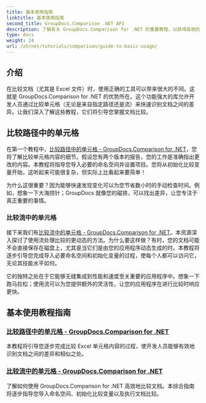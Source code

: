 ```yaml
---
title: 基本使用指南
linktitle: 基本使用指南
second_title: GroupDocs.Comparison .NET API
description: 了解有关 GroupDocs.Comparison for .NET 的重要教程，以获得高效的文档比较和开发见解。了解如何轻松比较 Excel 单元格。
type: docs
weight: 24
url: /zh/net/tutorials/comparison/guide-to-basic-usage/
---
```

## 介绍

在比较文档（尤其是 Excel 文件）时，使用正确的工具可以带来很大的不同。这就是 GroupDocs.Comparison for .NET 的优势所在。这个功能强大的库允许开发人员通过比较单元格（无论是来自指定路径还是流）来快速识别文档之间的差异。让我们深入了解这些教程，它们将引导您掌握文档比较。

## 比较路径中的单元格

在第一个教程中，[比较路径中的单元格 - GroupDocs.Comparison for .NET](./comparing-cells-from-path/)，您将了解比较单元格内容的细节。假设您有两个版本的报告，您的工作是准确指出更改的内容。本教程将指导您导入必要的命名空间并设置项目。您将从初始化比较变量开始，这听起来可能很复杂，但实际上比看起来要简单！

为什么这很重要？因为能够快速发现变化可以为您节省数小时的手动检查时间。例如，想象一下大海捞针；GroupDocs 就像您的磁铁，可以找出差异，让您专注于真正重要的事情。

### 比较流中的单元格

接下来我们有[比较流中的单元格 - GroupDocs.Comparison for .NET](./comparing-cells-from-stream/)。本资源深入探讨了使用流处理比较的更动态的方法。为什么要这样做？有时，您的文档可能不会直接保存在磁盘上，尤其是当它们是由您的应用程序动态生成的时。本教程将逐步引导您完成导入必要命名空间和初始化变量的过程，使每个人都可以访问它，无论其技能水平如何。

它的独特之处在于它能够无缝集成到性能和速度至关重要的应用程序中。想象一下跑马拉松；使用流可以为您提供额外的灵活性，让您的应用程序在进行比较时响应更快。

## 基本使用教程指南
### [比较路径中的单元格 - GroupDocs.Comparison for .NET](./comparing-cells-from-path/)
本教程将引导您逐步完成比较 Excel 单元格内容的过程，使开发人员能够有效地识别文档之间的差异和相似之处。
### [比较流中的单元格 - GroupDocs.Comparison for .NET](./comparing-cells-from-stream/)
了解如何使用 GroupDocs.Comparison for .NET 高效地比较文档。本综合指南将逐步指导您导入命名空间、初始化比较变量以及执行文档比较。